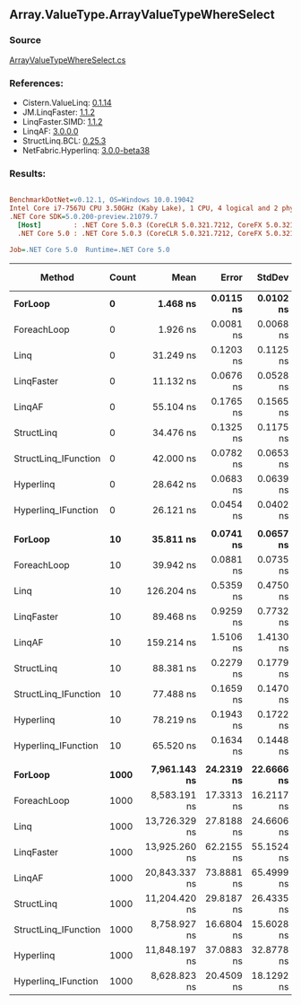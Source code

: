﻿## Array.ValueType.ArrayValueTypeWhereSelect

### Source
[ArrayValueTypeWhereSelect.cs](../LinqBenchmarks/Array/ValueType/ArrayValueTypeWhereSelect.cs)

### References:
- Cistern.ValueLinq: [0.1.14](https://www.nuget.org/packages/Cistern.ValueLinq/0.1.14)
- JM.LinqFaster: [1.1.2](https://www.nuget.org/packages/JM.LinqFaster/1.1.2)
- LinqFaster.SIMD: [1.1.2](https://www.nuget.org/packages/LinqFaster.SIMD/1.0.3)
- LinqAF: [3.0.0.0](https://www.nuget.org/packages/LinqAF/3.0.0.0)
- StructLinq.BCL: [0.25.3](https://www.nuget.org/packages/StructLinq.BCL/0.25.3)
- NetFabric.Hyperlinq: [3.0.0-beta38](https://www.nuget.org/packages/NetFabric.Hyperlinq/3.0.0-beta38)

### Results:
``` ini

BenchmarkDotNet=v0.12.1, OS=Windows 10.0.19042
Intel Core i7-7567U CPU 3.50GHz (Kaby Lake), 1 CPU, 4 logical and 2 physical cores
.NET Core SDK=5.0.200-preview.21079.7
  [Host]        : .NET Core 5.0.3 (CoreCLR 5.0.321.7212, CoreFX 5.0.321.7212), X64 RyuJIT
  .NET Core 5.0 : .NET Core 5.0.3 (CoreCLR 5.0.321.7212, CoreFX 5.0.321.7212), X64 RyuJIT

Job=.NET Core 5.0  Runtime=.NET Core 5.0  

```
|               Method | Count |          Mean |      Error |     StdDev | Ratio | RatioSD |   Gen 0 | Gen 1 | Gen 2 | Allocated |
|--------------------- |------ |--------------:|-----------:|-----------:|------:|--------:|--------:|------:|------:|----------:|
|              **ForLoop** |     **0** |      **1.468 ns** |  **0.0115 ns** |  **0.0102 ns** |  **1.00** |    **0.00** |       **-** |     **-** |     **-** |         **-** |
|          ForeachLoop |     0 |      1.926 ns |  0.0081 ns |  0.0068 ns |  1.31 |    0.01 |       - |     - |     - |         - |
|                 Linq |     0 |     31.249 ns |  0.1203 ns |  0.1125 ns | 21.30 |    0.17 |       - |     - |     - |         - |
|           LinqFaster |     0 |     11.132 ns |  0.0676 ns |  0.0528 ns |  7.59 |    0.06 |  0.0115 |     - |     - |      24 B |
|               LinqAF |     0 |     55.104 ns |  0.1765 ns |  0.1565 ns | 37.54 |    0.28 |       - |     - |     - |         - |
|           StructLinq |     0 |     34.476 ns |  0.1325 ns |  0.1175 ns | 23.49 |    0.19 |  0.0306 |     - |     - |      64 B |
| StructLinq_IFunction |     0 |     42.000 ns |  0.0782 ns |  0.0653 ns | 28.64 |    0.18 |       - |     - |     - |         - |
|            Hyperlinq |     0 |     28.642 ns |  0.0683 ns |  0.0639 ns | 19.51 |    0.13 |       - |     - |     - |         - |
|  Hyperlinq_IFunction |     0 |     26.121 ns |  0.0454 ns |  0.0402 ns | 17.80 |    0.13 |       - |     - |     - |         - |
|                      |       |               |            |            |       |         |         |       |       |           |
|              **ForLoop** |    **10** |     **35.811 ns** |  **0.0741 ns** |  **0.0657 ns** |  **1.00** |    **0.00** |       **-** |     **-** |     **-** |         **-** |
|          ForeachLoop |    10 |     39.942 ns |  0.0881 ns |  0.0735 ns |  1.12 |    0.00 |       - |     - |     - |         - |
|                 Linq |    10 |    126.204 ns |  0.5359 ns |  0.4750 ns |  3.52 |    0.01 |  0.0801 |     - |     - |     168 B |
|           LinqFaster |    10 |     89.468 ns |  0.9259 ns |  0.7732 ns |  2.50 |    0.02 |  0.2524 |     - |     - |     528 B |
|               LinqAF |    10 |    159.214 ns |  1.5106 ns |  1.4130 ns |  4.45 |    0.04 |       - |     - |     - |         - |
|           StructLinq |    10 |     88.381 ns |  0.2279 ns |  0.1779 ns |  2.47 |    0.01 |  0.0305 |     - |     - |      64 B |
| StructLinq_IFunction |    10 |     77.488 ns |  0.1659 ns |  0.1470 ns |  2.16 |    0.01 |       - |     - |     - |         - |
|            Hyperlinq |    10 |     78.219 ns |  0.1943 ns |  0.1722 ns |  2.18 |    0.01 |       - |     - |     - |         - |
|  Hyperlinq_IFunction |    10 |     65.520 ns |  0.1634 ns |  0.1448 ns |  1.83 |    0.00 |       - |     - |     - |         - |
|                      |       |               |            |            |       |         |         |       |       |           |
|              **ForLoop** |  **1000** |  **7,961.143 ns** | **24.2319 ns** | **22.6666 ns** |  **1.00** |    **0.00** |       **-** |     **-** |     **-** |         **-** |
|          ForeachLoop |  1000 |  8,583.191 ns | 17.3313 ns | 16.2117 ns |  1.08 |    0.00 |       - |     - |     - |         - |
|                 Linq |  1000 | 13,726.329 ns | 27.8188 ns | 24.6606 ns |  1.72 |    0.01 |  0.0763 |     - |     - |     168 B |
|           LinqFaster |  1000 | 13,925.260 ns | 62.2155 ns | 55.1524 ns |  1.75 |    0.01 | 28.5645 |     - |     - |   60168 B |
|               LinqAF |  1000 | 20,843.337 ns | 73.8881 ns | 65.4999 ns |  2.62 |    0.01 |       - |     - |     - |         - |
|           StructLinq |  1000 | 11,204.420 ns | 29.8187 ns | 26.4335 ns |  1.41 |    0.01 |  0.0305 |     - |     - |      64 B |
| StructLinq_IFunction |  1000 |  8,758.927 ns | 16.6804 ns | 15.6028 ns |  1.10 |    0.00 |       - |     - |     - |         - |
|            Hyperlinq |  1000 | 11,848.197 ns | 37.0883 ns | 32.8778 ns |  1.49 |    0.01 |       - |     - |     - |         - |
|  Hyperlinq_IFunction |  1000 |  8,628.823 ns | 20.4509 ns | 18.1292 ns |  1.08 |    0.00 |       - |     - |     - |         - |

